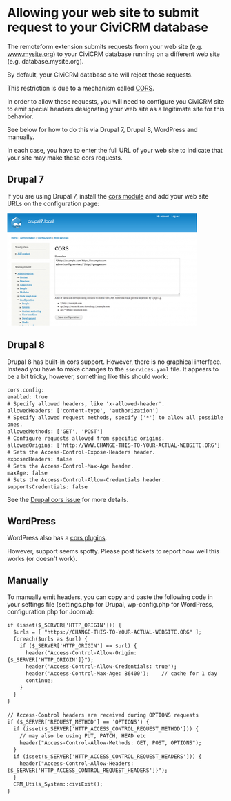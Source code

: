 # Allowing your web site to submit request to your CiviCRM database 

The remoteform extension submits requests from your web site (e.g.
www.mysite.org) to your CiviCRM database running on a different web site (e.g.
database.mysite.org).

By default, your CiviCRM database site will reject those requests.

This restriction is due to a mechanism called
[CORS](https://en.wikipedia.org/wiki/Cross-origin_resource_sharing).

In order to allow these requests, you will need to configure you CiviCRM site
to emit special headers designating your web site as a legitimate site for this
behavior. 

See below for how to do this via Drupal 7, Drupal 8, WordPress and manually.

In each case, you have to enter the full URL of your web site to indicate that
your site may make these cors requests.

## Drupal 7

If you are using Drupal 7, install the [cors
module](https://www.drupal.org/project/cors) and add your web site URLs on the
configuration page:

![](images/drupal7-cors.png)

## Drupal 8

Drupal 8 has built-in cors support. However, there is no graphical interface.
Instead you have to make changes to the `sservices.yaml` file. It appears to be
a bit tricky, however, something like this should work:

    cors.config:
    enabled: true
    # Specify allowed headers, like 'x-allowed-header'.
    allowedHeaders: ['content-type', 'authorization']
    # Specify allowed request methods, specify ['*'] to allow all possible ones.
    allowedMethods: ['GET', 'POST']
    # Configure requests allowed from specific origins.
    allowedOrigins: ['http://WWW.CHANGE-THIS-TO-YOUR-ACTUAL-WEBSITE.ORG']
    # Sets the Access-Control-Expose-Headers header.
    exposedHeaders: false
    # Sets the Access-Control-Max-Age header.
    maxAge: false
    # Sets the Access-Control-Allow-Credentials header.
    supportsCredentials: false

See the [Drupal cors issue](https://www.drupal.org/node/2715637) for more details.

## WordPress

WordPress also has a [cors plugins](https://wordpress.org/plugins/wp-cors/). 

However, support seems spotty. Please post tickets to report how well this works (or doesn't work).

## Manually

To manually emit headers, you can copy and paste the following code in your settings file (settings.php for Drupal, wp-config.php for WordPress, configuration.php for Joomla):

    if (isset($_SERVER['HTTP_ORIGIN'])) {
      $urls = [ "https://CHANGE-THIS-TO-YOUR-ACTUAL-WEBSITE.ORG" ]; 
      foreach($urls as $url) {
        if ($_SERVER['HTTP_ORIGIN'] == $url) {
          header("Access-Control-Allow-Origin: {$_SERVER['HTTP_ORIGIN']}");
          header('Access-Control-Allow-Credentials: true');
          header('Access-Control-Max-Age: 86400');    // cache for 1 day
          continue;
        }
      }
    }

    // Access-Control headers are received during OPTIONS requests
    if ($_SERVER['REQUEST_METHOD'] == 'OPTIONS') {
      if (isset($_SERVER['HTTP_ACCESS_CONTROL_REQUEST_METHOD'])) {
        // may also be using PUT, PATCH, HEAD etc
        header("Access-Control-Allow-Methods: GET, POST, OPTIONS");         
      }
      if (isset($_SERVER['HTTP_ACCESS_CONTROL_REQUEST_HEADERS'])) {
        header("Access-Control-Allow-Headers: {$_SERVER['HTTP_ACCESS_CONTROL_REQUEST_HEADERS']}");
      }
      CRM_Utils_System::civiExit();
    }

